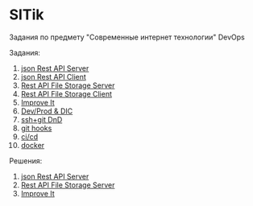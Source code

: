 # SITik
Задания по предмету "Современные интернет технологии" DevOps

Задания:
1. [json Rest API Server](tasks/task1_JsonRestAPIServer.md)
2. [json Rest API Client](tasks/task2_JsonRestAPIClient.md)
3. [Rest API File Storage Server](tasks/task3_RestAPIFileStorageServer.md)
4. [Rest API File Storage Client](tasks/task4_RestAPIFileStorageClient.md)
5. [Improve It](tasks/task5_ImproveIt.md)
6. [Dev/Prod & DIC](tasks/task6_DevProd&DIC.md)
7. [ssh+git DnD](tasks/task7_ssh+gitDnD.md)
8. [git hooks](tasks/task8_GitHooks.md)
9. [ci/cd](tasks/task9_CiCd.md)
10. [docker](tasks/task10_Docker.md)

Решения:
1. [json Rest API Server](solutions/solution1_JsonRestAPIServer.md)
2. [Rest API File Storage Server](solutions/solution3_RestAPIFileStorageServer.md)
3. [Improve It](solutions/solution5_ImproveIt.md)